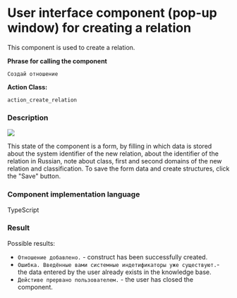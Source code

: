# User interface component (pop-up window) for creating a relation

This component is used to create a relation.

**Phrase for calling the component**

`Создай отношение`

**Action Class:**

`action_create_relation`

### Description

<img src="../images/createRelation.png"></img>

This state of the component is a form, by filling in which data is stored about the system identifier of the new relation, about the identifier of the relation in Russian, note about class, first and second domains of the new relation and classification. To save the form data and create structures, click the "Save" button.

### Component implementation language

TypeScript

### Result

Possible results:

* `Отношение добавлено.` - construct has been successfully created.
* `Ошибка. Введённые вами системные индетификаторы уже существуют.`- the data entered by the user already exists in the knowledge base.
* `Дейстиве прервано пользователем.` - the user has closed the component.